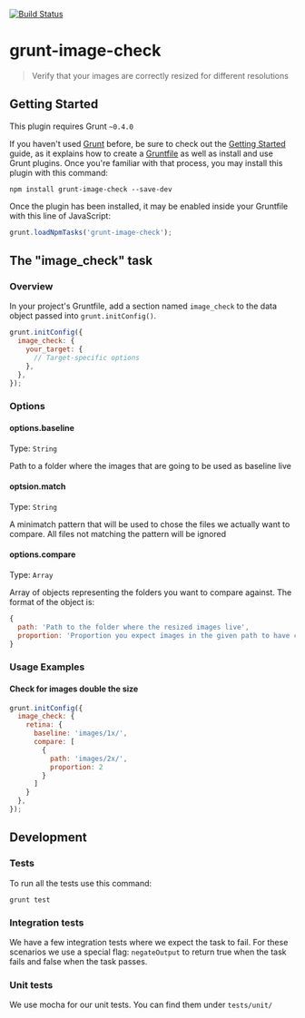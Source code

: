 [![Build Status](https://travis-ci.org/soonick/grunt-image-checker.svg?branch=master)](https://travis-ci.org/soonick/grunt-image-checker)

# grunt-image-check

> Verify that your images are correctly resized for different resolutions

## Getting Started
This plugin requires Grunt `~0.4.0`

If you haven't used [Grunt](http://gruntjs.com/) before, be sure to check out the [Getting Started](http://gruntjs.com/getting-started) guide, as it explains how to create a [Gruntfile](http://gruntjs.com/sample-gruntfile) as well as install and use Grunt plugins. Once you're familiar with that process, you may install this plugin with this command:

```shell
npm install grunt-image-check --save-dev
```

Once the plugin has been installed, it may be enabled inside your Gruntfile with this line of JavaScript:

```js
grunt.loadNpmTasks('grunt-image-check');
```

## The "image_check" task

### Overview
In your project's Gruntfile, add a section named `image_check` to the data object passed into `grunt.initConfig()`.

```js
grunt.initConfig({
  image_check: {
    your_target: {
      // Target-specific options
    },
  },
});
```

### Options

#### options.baseline
Type: `String`

Path to a folder where the images that are going to be used as baseline live

#### optsion.match
Type: `String`

A minimatch pattern that will be used to chose the files we actually want to compare. All files not matching the pattern will be ignored

#### options.compare
Type: `Array`

Array of objects representing the folders you want to compare against. The format of the object is:

```js
{
  path: 'Path to the folder where the resized images live',
  proportion: 'Proportion you expect images in the given path to have compared to the baseline. If it is 2, then you expect images to be twice as large.'
}
```

### Usage Examples

#### Check for images double the size

```js
grunt.initConfig({
  image_check: {
    retina: {
      baseline: 'images/1x/',
      compare: [
        {
          path: 'images/2x/',
          proportion: 2
        }
      ]
    }
  },
});
```

## Development

### Tests

To run all the tests use this command:

```
grunt test
```

### Integration tests

We have a few integration tests where we expect the task to fail. For these scenarios we use a special flag: `negateOutput` to return true when the task fails and false when the task passes.

### Unit tests

We use mocha for our unit tests. You can find them under `tests/unit/`
